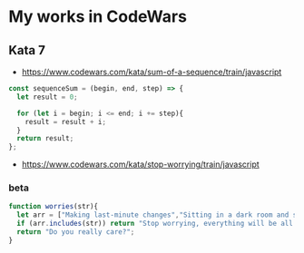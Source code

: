 # My works in CodeWars
## Kata 7
* https://www.codewars.com/kata/sum-of-a-sequence/train/javascript

```js
const sequenceSum = (begin, end, step) => {
  let result = 0;

  for (let i = begin; i <= end; i += step){
    result = result + i;
  }
  return result;
};
```
* https://www.codewars.com/kata/stop-worrying/train/javascript
### beta
```````js
function worries(str){
  let arr = ["Making last-minute changes","Sitting in a dark room and shaking","Crying","Laughing hysterically","Not eating"];
  if (arr.includes(str)) return "Stop worrying, everything will be all right!";
  return "Do you really care?";
}
```````
